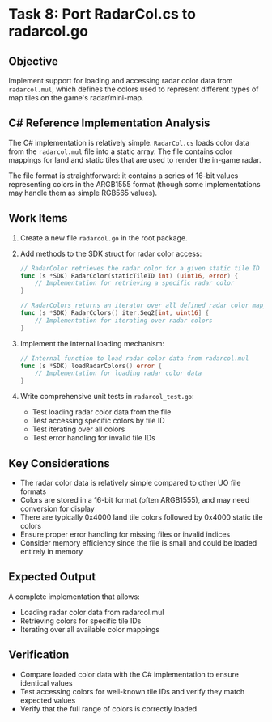 # Task 8: Port RadarCol.cs to radarcol.go

## Objective
Implement support for loading and accessing radar color data from `radarcol.mul`, which defines the colors used to represent different types of map tiles on the game's radar/mini-map.

## C# Reference Implementation Analysis
The C# implementation is relatively simple. `RadarCol.cs` loads color data from the `radarcol.mul` file into a static array. The file contains color mappings for land and static tiles that are used to render the in-game radar.

The file format is straightforward: it contains a series of 16-bit values representing colors in the ARGB1555 format (though some implementations may handle them as simple RGB565 values).

## Work Items
1. Create a new file `radarcol.go` in the root package.

2. Add methods to the SDK struct for radar color access:
   ```go
   // RadarColor retrieves the radar color for a given static tile ID
   func (s *SDK) RadarColor(staticTileID int) (uint16, error) {
       // Implementation for retrieving a specific radar color
   }

   // RadarColors returns an iterator over all defined radar color mappings
   func (s *SDK) RadarColors() iter.Seq2[int, uint16] {
       // Implementation for iterating over radar colors
   }
   ```

3. Implement the internal loading mechanism:
   ```go
   // Internal function to load radar color data from radarcol.mul
   func (s *SDK) loadRadarColors() error {
       // Implementation for loading radar color data
   }
   ```

4. Write comprehensive unit tests in `radarcol_test.go`:
   - Test loading radar color data from the file
   - Test accessing specific colors by tile ID
   - Test iterating over all colors
   - Test error handling for invalid tile IDs

## Key Considerations
- The radar color data is relatively simple compared to other UO file formats
- Colors are stored in a 16-bit format (often ARGB1555), and may need conversion for display
- There are typically 0x4000 land tile colors followed by 0x4000 static tile colors
- Ensure proper error handling for missing files or invalid indices
- Consider memory efficiency since the file is small and could be loaded entirely in memory

## Expected Output
A complete implementation that allows:
- Loading radar color data from radarcol.mul
- Retrieving colors for specific tile IDs
- Iterating over all available color mappings

## Verification
- Compare loaded color data with the C# implementation to ensure identical values
- Test accessing colors for well-known tile IDs and verify they match expected values
- Verify that the full range of colors is correctly loaded